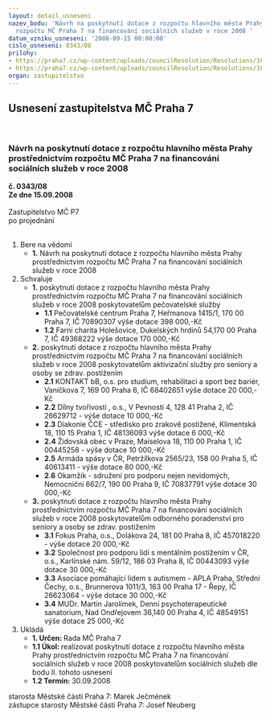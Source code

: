 ```yaml
---
layout: detail_usneseni
nazev_bodu: 'Návrh na poskytnutí dotace z rozpočtu hlavního města Prahy prostřednictvím
  rozpočtu MČ Praha 7 na financování sociálních služeb v roce 2008 '
datum_vzniku_usneseni: '2008-09-15 00:00:00'
cislo_usneseni: 0343/08
prilohy:
- https://praha7.cz/wp-content/uploads/councilResolution/Resolutions/16070/4-08-z%c3%a1pis_dotace_0708.doc
- https://praha7.cz/wp-content/uploads/councilResolution/Resolutions/16070/4-08-usn_dotace_v._program.doc
organ: zastupitelstvo
---
```

<div id="ucUsn_pList" class="usn">
	<span><h2>Usnesení zastupitelstva MČ Praha 7 </h2>
<br></span><div class="standBody">
<span><h3>Návrh na poskytnutí dotace z rozpočtu hlavního města Prahy prostřednictvím rozpočtu MČ Praha 7 na financování sociálních služeb v roce 2008 </h3></span><div class="center">
		<strong>č. 0343/08</strong><br>
	</div>
<div class="center">
		<strong>Ze dne 15.09.2008</strong><br><br>
	</div>Zastupitelstvo MČ P7<br> po projednání<br><br><ol>
<li>Bere na vědomí<ul><li>
<strong>1.</strong> Návrh na poskytnutí dotace z rozpočtu hlavního města Prahy prostřednictvím rozpočtu MČ Praha 7 na financování sociálních služeb v roce 2008 </li></ul>
</li>
<li>Schvaluje<ul>
<li>
<strong>1.</strong> poskytnutí dotace z rozpočtu hlavního města Prahy prostřednictvím rozpočtu MČ Praha 7 na financování sociálních služeb v roce 2008 poskytovatelům pečovatelské služby	<ul>
<li>
<strong>1.1</strong> Pečovatelské centrum Praha 7, Heřmanova 1415/1, 170 00  Praha 7,          IČ  70890307                                                        výše dotace  398 000,-Kč</li>
<li>
<strong>1.2</strong> Farní charita Holešovice, Dukelských hrdinů 54,170 00  Praha 7,               IČ  49368222                                                        výše dotace  170 000,-Kč</li>
</ul>
</li>
<li>
<strong>2.</strong> poskytnutí dotace z rozpočtu hlavního města Prahy prostřednictvím rozpočtu MČ Praha 7 na financování sociálních služeb v roce 2008 poskytovatelům aktivizační služby pro seniory a osoby se zdrav. postižením<ul>
<li>
<strong>2.1</strong> KONTAKT bB, o.s. pro studium, rehabilitaci a sport bez bariér,         Vaníčkova 7, 169 00  Praha 6, IČ  68402651           výše dotace  20 000,-Kč </li>
<li>
<strong>2.2</strong> Dílny tvořivosti , o.s.,  V Pevnosti  4,    128 41  Praha 2,    IČ   26629712                          -                                                                                výše dotace  10 000,-Kč   </li>
<li>
<strong>2.3</strong> Diakonie ČCE - středisko pro zrakově postižené, Klimentská 18,              110 15  Praha 1, IČ 48136093                                     výše dotace  6 000,-Kč   </li>
<li>
<strong>2.4</strong> Židovská obec v Praze, Maiselova 18, 110 00  Praha 1, IČ    00445258                  -                                                                                  výše dotace  10 000,-Kč  </li>
<li>
<strong>2.5</strong> Armáda spásy v ČR, Petržílkova 2565/23, 158 00  Praha 5, IČ   40613411             -                                                                                  výše dotace  80 000,-Kč  </li>
<li>
<strong>2.6</strong> Okamžik - sdružení pro podporu nejen nevidomých, Nemocniční 662/7, 190 00  Praha 9, IČ  70837791                              výše dotace  30 000,-Kč</li>
</ul>
</li>
<li>
<strong>3.</strong> poskytnutí dotace z rozpočtu hlavního města Prahy prostřednictvím rozpočtu MČ Praha 7 na financování sociálních služeb v roce 2008 poskytovatelům odborného poradenství pro seniory a osoby se zdrav. postižením<ul>
<li>
<strong>3.1</strong> Fokus Praha, o.s., Dolákova 24, 181 00  Praha 8, IČ    457018220                         -                                                                              výše dotace  20 000,-Kč  </li>
<li>
<strong>3.2</strong> Společnost pro podporu lidí s mentálním postižením v ČR, o.s., Karlínské nám. 59/12, 186 03  Praha 8, IČ 00443093           výše dotace  30 000,-Kč  </li>
<li>
<strong>3.3</strong> Asociace pomáhající lidem s autismem - APLA Praha, Střední Čechy, o.s., Brunnerova 1011/3, 163 00  Praha 17 - Řepy, IČ  26623064                           -                                                                              výše dotace  30 000,-Kč  </li>
<li>
<strong>3.4</strong> MUDr. Martin Jarolímek, Denní psychoterapeutické sanatorium, Nad Ondřejovem 36,140 00  Praha 4, IČ  48549151      výše dotace  25 000,-Kč  </li>
</ul>
</li>
</ul>
</li>
<li>Ukládá<ul>
<li>
<strong>1. Určen: </strong>Rada MČ Praha 7</li>
<li>
<strong>1.1 Úkol: </strong>realizovat  poskytnutí dotace z rozpočtu hlavního města Prahy prostřednictvím rozpočtu MČ Praha 7 na financování sociálních služeb v roce 2008 poskytovatelům sociálních služeb dle bodu II. tohoto usnesení</li>
<li>
<strong>1.2 Termín: </strong>30.09.2008</li>
</ul>
</li>
</ol>starosta Městské části Praha 7: Marek Ječmének<br>zástupce starosty Městské části Praha 7: Josef Neuberg
</div>
</div>